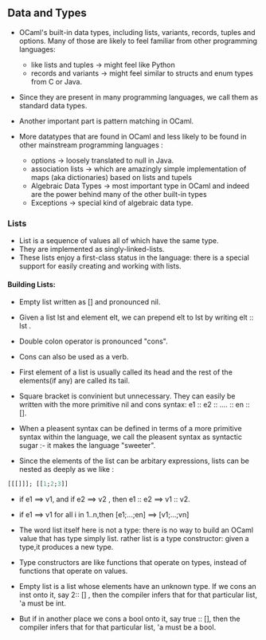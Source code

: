 ## Data and Types

- OCaml's built-in data types, including lists, variants, records, tuples and options. Many of those are likely to feel familiar from other programming languages:

  - like lists and tuples -> might feel like Python
  - records and variants -> might feel similar to structs and enum types from C or Java.

- Since they are present in many programming languages, we call them as standard data types.
- Another important part is pattern matching in OCaml.

- More datatypes that are found in OCaml and less likely to be found in other mainstream programming languages :
  - options -> loosely translated to null in Java.
  - association lists -> which are amazingly simple implementation of maps (aka dictionaries) based on lists and tupels
  - Algebraic Data Types -> most important type in OCaml and indeed are the power behind many of the other built-in types
  - Exceptions -> special kind of algebraic data type.

### Lists

- List is a sequence of values all of which have the same type.
- They are implemented as singly-linked-lists.
- These lists enjoy a first-class status in the language: there is a special support for easily creating and working with lists.

#### Building Lists:

- Empty list written as [] and pronounced nil.
- Given a list lst and element elt, we can prepend elt to lst by writing elt :: lst .
- Double colon operator is pronounced "cons".
- Cons can also be used as a verb.
- First element of a list is usually called its head and the rest of the elements(if any) are called its tail.
- Square bracket is convinient but unnecessary. They can easily be written with the more primitive nil and cons syntax: e1 :: e2 :: .... :: en :: [].
- When a pleasent syntax can be defined in terms of a more primitive syntax within the language, we call the pleasent syntax as syntactic sugar :- it makes the language "sweeter".

- Since the elements of the list can be arbitary expressions, lists can be nested as deeply as we like :

```ocaml
[[[]]]; [[1;2;3]]
```

- if e1 ==> v1, and if e2 ==> v2 , then e1 :: e2 ==> v1 :: v2.
- if e1 ==> v1 for all i in 1..n,then [e1;...;en] ==> [v1;...;vn]

- The word list itself here is not a type: there is no way to build an OCaml value that has type simply list. rather list is a type constructor: given a type,it produces a new type.
- Type constructors are like functions that operate on types, instead of functions that operate on values.

- Empty list is a list whose elements have an unknown type. If we cons an inst onto it, say 2:: [] , then the compiler infers that for that particular list, 'a must be int.
- But if in another place we cons a bool onto it, say true :: [], then the compiler infers that for that particular list, 'a must be a bool.
